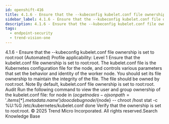 ```yaml
---
id: openshift-416
title: 4.1.6 - Ensure that the --kubeconfig kubelet.conf file ownership is set to root:root (Automated)
sidebar_label: 4.1.6 - Ensure that the --kubeconfig kubelet.conf file ownership is set to root:root (Automated)
description: 4.1.6 - Ensure that the --kubeconfig kubelet.conf file ownership is set to root:root (Automated)
tags:
  - endpoint-security
  - trend-vision-one
---
```


 4.1.6 - Ensure that the --kubeconfig kubelet.conf file ownership is set to root:root (Automated) Profile applicability: Level 1 Ensure that the kubelet.conf file ownership is set to root:root. The kubelet.conf file is the Kubernetes configuration file for the node, and controls various parameters that set the behavior and identity of the worker node. You should set its file ownership to maintain the integrity of the file. The file should be owned by root:root. Note By default, kubelet.conf file ownership is set to root:root. Audit Run the following command to view the user and group ownership of the kubelet.conf file: for node in $(oc get nodes -o jsonpath='{.items[*].metadata.name}') do oc debug node/${node} -- chroot /host stat -c %U:%G /etc/kubernetes/kubelet.conf done Verify that the ownership is set to root:root. © 2025 Trend Micro Incorporated. All rights reserved.Search Knowledge Base